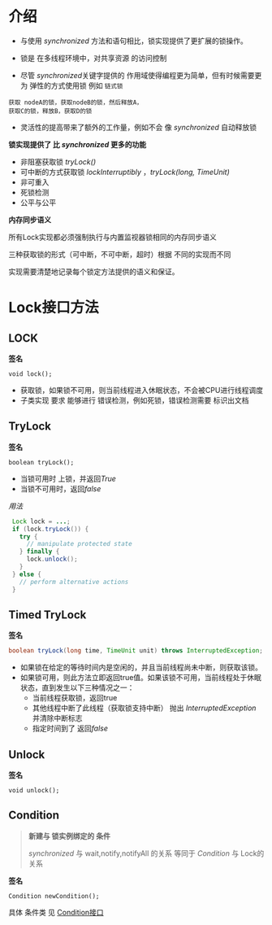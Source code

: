 # 介绍

* 与使用 *synchronized* 方法和语句相比，锁实现提供了更扩展的锁操作。

* 锁是 在多线程环境中，对共享资源 的访问控制
* 尽管 *synchronized*关键字提供的 作用域使得编程更为简单，但有时候需要更为 弹性的方式使用锁 例如 `链式锁`

```
获取 nodeA的锁，获取nodeB的锁，然后释放A，
获取C的锁，释放B，获取D的锁
```

* 灵活性的提高带来了额外的工作量，例如不会 像 *synchronized* 自动释放锁



**锁实现提供了 比 *synchronized* 更多的功能**

* 非阻塞获取锁 *tryLock()*
* 可中断的方式获取锁 *lockInterruptibly* ，*tryLock(long, TimeUnit)*
* 非可重入
* 死锁检测
* 公平与公平



**内存同步语义**

所有Lock实现都必须强制执行与内置监视器锁相同的内存同步语义

三种获取锁的形式（可中断，不可中断，超时）根据 不同的实现而不同

实现需要清楚地记录每个锁定方法提供的语义和保证。



# Lock接口方法

## LOCK

**签名**

```
void lock();
```

* 获取锁，如果锁不可用，则当前线程进入休眠状态，不会被CPU进行线程调度
* 子类实现 要求 能够进行 错误检测，例如死锁，错误检测需要 标识出文档

## TryLock

**签名**

```
boolean tryLock();
```

* 当锁可用时 上锁，并返回*True*
* 当锁不可用时，返回*false*

*用法*

```java
 Lock lock = ...;
 if (lock.tryLock()) {
   try {
     // manipulate protected state
   } finally {
     lock.unlock();
   }
 } else {
   // perform alternative actions
 }
```



## Timed TryLock

**签名**

```java
boolean tryLock(long time, TimeUnit unit) throws InterruptedException;
```

* 如果锁在给定的等待时间内是空闲的，并且当前线程尚未中断，则获取该锁。
* 如果锁可用，则此方法立即返回true值。如果该锁不可用，当前线程处于休眠状态，直到发生以下三种情况之一：
    * 当前线程获取锁，返回true
    * 其他线程中断了此线程（获取锁支持中断） 抛出 *InterruptedException* 并清除中断标志
    * 指定时间到了 返回*false*



## Unlock

**签名**

```
void unlock();
```



## Condition

> **新建与 锁实例绑定的  条件**
>
> *synchronized* 与 wait,notify,notifyAll 的关系 等同于 *Condition* 与 Lock的关系

**签名**

```
Condition newCondition();
```

具体 条件类 见 [Condition接口](Condition条件等待.md)



